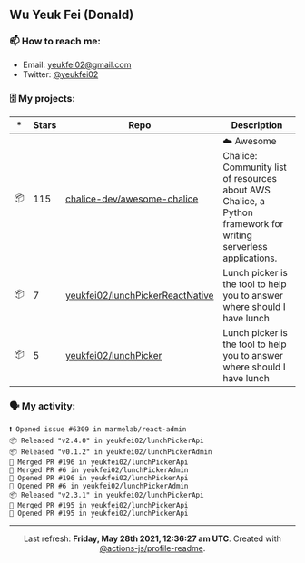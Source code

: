 ## Wu Yeuk Fei (Donald)

### 📫 How to reach me:

- Email: [yeukfei02@gmail.com](yeukfei02@gmail.com)
- Twitter: [@yeukfei02](https://twitter.com/yeukfei02)

### 🗄 My projects:

|*|Stars|Repo|Description|
|---|---|---|---|
| 📦 | 115 | [chalice-dev/awesome-chalice](https://github.com/chalice-dev/awesome-chalice) | ☁️ Awesome Chalice: Community list of resources about AWS Chalice, a Python framework for writing serverless applications. |
| 📦 | 7 | [yeukfei02/lunchPickerReactNative](https://github.com/yeukfei02/lunchPickerReactNative) | Lunch picker is the tool to help you to answer where should I have lunch |
| 📦 | 5 | [yeukfei02/lunchPicker](https://github.com/yeukfei02/lunchPicker) | Lunch picker is the tool to help you to answer where should I have lunch |

### 🗣 My activity:

```
❗️ Opened issue #6309 in marmelab/react-admin
📦 Released "v2.4.0" in yeukfei02/lunchPickerApi
📦 Released "v0.1.2" in yeukfei02/lunchPickerAdmin
🎉 Merged PR #196 in yeukfei02/lunchPickerApi
🎉 Merged PR #6 in yeukfei02/lunchPickerAdmin
💪 Opened PR #196 in yeukfei02/lunchPickerApi
💪 Opened PR #6 in yeukfei02/lunchPickerAdmin
📦 Released "v2.3.1" in yeukfei02/lunchPickerApi
🎉 Merged PR #195 in yeukfei02/lunchPickerApi
💪 Opened PR #195 in yeukfei02/lunchPickerApi
```

<!-- <img src="https://github-readme-stats.vercel.app/api?username=yeukfei02&show_icons=true&count_private=true&theme=radical" />

<img src="https://github-readme-stats.vercel.app/api/top-langs/?username=yeukfei02&theme=radical" /> -->

---

<p align="center">Last refresh: <b>Friday, May 28th 2021, 12:36:27 am UTC</b>. Created with <a href=https://github.com/marketplace/actions/profile-readme>@actions-js/profile-readme</a>.</p>
